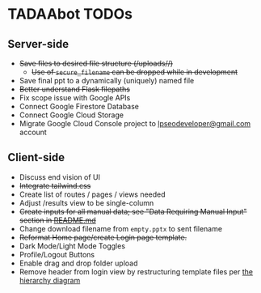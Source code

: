 # TADAAbot TODOs

## Server-side
* ~~Save files to desired file structure (/uploads/<domain-name>/)~~
    * ~~Use of `secure_filename` can be dropped while in development~~
* Save final ppt to a dynamically (uniquely) named file
* ~~Better understand Flask filepaths~~
* Fix scope issue with Google APIs
* Connect Google Firestore Database
* Connect Google Cloud Storage
* Migrate Google Cloud Console project to lpseodeveloper@gmail.com account

## Client-side
* Discuss end vision of UI
* ~~Integrate tailwind.css~~
* Create list of routes / pages / views needed
* Adjust /results view to be single-column
* ~~Create inputs for all manual data; see "Data Requiring Manual Input" section in [README.md](/README.md#data-requiring-manual-input)~~
* Change download filename from `empty.pptx` to sent filename
* ~~Reformat Home page/create Login page template.~~
* Dark Mode/Light Mode Toggles
* Profile/Logout Buttons
* Enable drag and drop folder upload
* Remove header from login view by restructuring template files per [the hierarchy diagram](/tadaa_template-hierarchy.png)
